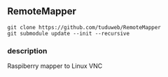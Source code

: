 ## RemoteMapper

```
git clone https://github.com/tuduweb/RemoteMapper
git submodule update --init --recursive
```


### description

Raspiberry mapper to Linux VNC